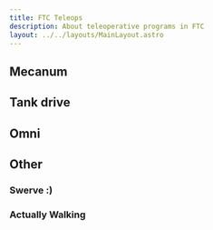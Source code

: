 ```yaml
---
title: FTC Teleops
description: About teleoperative programs in FTC
layout: ../../layouts/MainLayout.astro
---
```


## Mecanum

## Tank drive

## Omni

## Other

### Swerve :)

### Actually Walking

